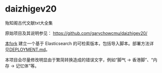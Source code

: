 # daizhigev20
殆知阁古代文献txt大全集

原始项目及其说明参见： https://github.com/garychowcmu/daizhigev20/

[本fork](https://github.com/frankslin/daizhigev20/) 建立一个基于 Elasticsearch 的可检索版本，包括导入脚本。部署方法详见[DEPLOYMENT.md](./DEPLOYMENT.md)。

本项目会尽量修改明显由于繁简转换造成的错误文字，例如“脚气 -> 香港脚”、“内存 -> 记忆体”等。
